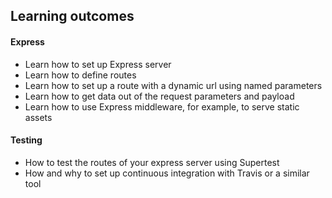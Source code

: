 ## Learning outcomes

#### Express
  - Learn how to set up Express server
  - Learn how to define routes
  - Learn how to set up a route with a dynamic url using named parameters
  - Learn how to get data out of the request parameters and payload
  - Learn how to use Express middleware, for example, to serve static assets

#### Testing
  - How to test the routes of your express server using Supertest
  - How and why to set up continuous integration with Travis or a similar tool
